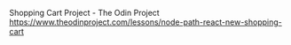 Shopping Cart Project - The Odin Project
https://www.theodinproject.com/lessons/node-path-react-new-shopping-cart